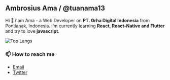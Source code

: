 ## Ambrosius Ama / @tuanama13

Hi 🙌 i'am Ama - a Web Developer on **PT. Grha Digital Indonesia** from Pontianak, Indonesia. I’m currently learning **React, React-Native and Flutter** and try to love **javascript**.

![Top Langs](https://github-readme-stats.vercel.app/api/top-langs/?username=tuanama13&show_icons=true&count_private=true)
### 📫 How to reach me

* [Email](mailto:tuanama7@gmail.com)
* [Twitter](https://twitter.com/ambrosiusama7)
